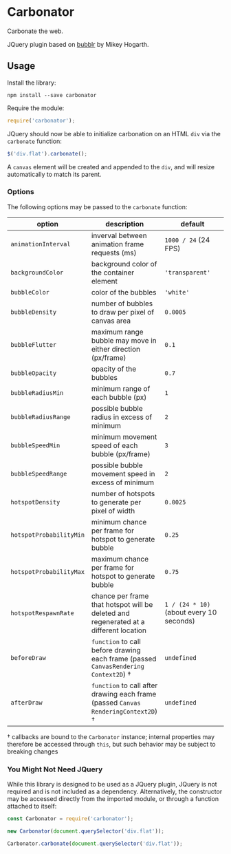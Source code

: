 # Carbonator

Carbonate the web.

JQuery plugin based on [bubblr](https://github.com/mikeyhogarth/bubblr) by Mikey Hogarth.

## Usage

Install the library:

```
npm install --save carbonator
```

Require the module:

```javascript
require('carbonator');
```

JQuery should now be able to initialize carbonation on an HTML `div` via the `carbonate` function:

```javascript
$('div.flat').carbonate();
```

A `canvas` element will be created and appended to the `div`, and will resize automatically to match its parent.

### Options

The following options may be passed to the `carbonate` function:

| option | description | default |
|-|-|-|
| `animationInterval` | inverval between animation frame requests (ms) | `1000 / 24` (24 FPS) |
| `backgroundColor` | background color of the container element | `'transparent'` |
| `bubbleColor` | color of the bubbles | `'white'` |
| `bubbleDensity` | number of bubbles to draw per pixel of canvas area | `0.0005` |
| `bubbleFlutter` | maximum range bubble may move in either direction (px/frame) | `0.1` |
| `bubbleOpacity` | opacity of the bubbles | `0.7` |
| `bubbleRadiusMin` | minimum range of each bubble (px) | `1` |
| `bubbleRadiusRange` | possible bubble radius in excess of minimum | `2` |
| `bubbleSpeedMin` | minimum movement speed of each bubble (px/frame)| `3` |
| `bubbleSpeedRange` | possible bubble movement speed in excess of minimum | `2` |
| `hotspotDensity` | number of hotspots to generate per pixel of width | `0.0025` |
| `hotspotProbabilityMin` | minimum chance per frame for hotspot to generate bubble | `0.25` |
| `hotspotProbabilityMax` | maximum chance per frame for hotspot to generate bubble | `0.75` |
| `hotspotRespawnRate` | chance per frame that hotspot will be deleted and regenerated at a different location | `1 / (24 * 10)` (about every 10 seconds) |
| `beforeDraw` | `function` to call before drawing each frame (passed `Canvas​Rendering​Context2D`) † | `undefined` |
| `afterDraw` | `function` to call after drawing each frame (passed `Canvas​Rendering​Context2D`) † | `undefined` |

† callbacks are bound to the `Carbonator` instance; internal properties may therefore be accessed through `this`, but such behavior may be subject to breaking changes

### You Might Not Need JQuery

While this library is designed to be used as a JQuery plugin, JQuery is not required and is not included as a dependency.  Alternatively, the constructor may be accessed directly from the imported module, or through a function attached to itself:

```javascript
const Carbonator = require('carbonator');

new Carbonator(document.querySelector('div.flat'));

Carbonator.carbonate(document.querySelector('div.flat'));
```
